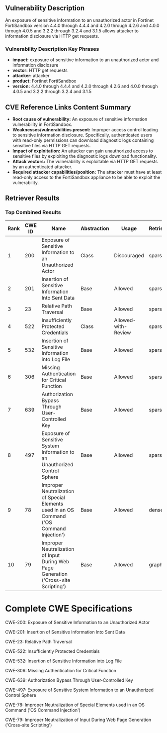 ## Vulnerability Description
An exposure of sensitive information to an unauthorized actor in Fortinet FortiSandbox version 4.4.0 through 4.4.4 and 4.2.0 through 4.2.6 and 4.0.0 through 4.0.5 and 3.2.2 through 3.2.4 and 3.1.5 allows attacker to information disclosure via HTTP get requests.

### Vulnerability Description Key Phrases
- **impact:** exposure of sensitive information to an unauthorized actor and information disclosure
- **vector:** HTTP get requests
- **attacker:** attacker
- **product:** Fortinet FortiSandbox
- **version:** 4.4.0 through 4.4.4 and 4.2.0 through 4.2.6 and 4.0.0 through 4.0.5 and 3.2.2 through 3.2.4 and 3.1.5

## CVE Reference Links Content Summary
- **Root cause of vulnerability:** An exposure of sensitive information vulnerability in FortiSandbox.
- **Weaknesses/vulnerabilities present:**  Improper access control leading to sensitive information disclosure. Specifically, authenticated users with read-only permissions can download diagnostic logs containing sensitive files via HTTP GET requests.
- **Impact of exploitation:** An attacker can gain unauthorized access to sensitive files by exploiting the diagnostic logs download functionality.
- **Attack vectors:** The vulnerability is exploitable via HTTP GET requests by an authenticated attacker.
- **Required attacker capabilities/position:** The attacker must have at least read-only access to the FortiSandbox appliance to be able to exploit the vulnerability.

## Retriever Results

### Top Combined Results

| Rank | CWE ID | Name | Abstraction | Usage  | Retrievers | Individual Scores |
|------|--------|------|-------------|-------|------------|-------------------|
| 1 | 200 | Exposure of Sensitive Information to an Unauthorized Actor | Class | Discouraged | sparse | 0.107 |
| 2 | 201 | Insertion of Sensitive Information Into Sent Data | Base | Allowed | sparse | 0.098 |
| 3 | 23 | Relative Path Traversal | Base | Allowed | sparse | 0.098 |
| 4 | 522 | Insufficiently Protected Credentials | Class | Allowed-with-Review | sparse | 0.097 |
| 5 | 532 | Insertion of Sensitive Information into Log File | Base | Allowed | sparse | 0.096 |
| 6 | 306 | Missing Authentication for Critical Function | Base | Allowed | sparse | 0.096 |
| 7 | 639 | Authorization Bypass Through User-Controlled Key | Base | Allowed | sparse | 0.095 |
| 8 | 497 | Exposure of Sensitive System Information to an Unauthorized Control Sphere | Base | Allowed | sparse | 0.095 |
| 9 | 78 | Improper Neutralization of Special Elements used in an OS Command ('OS Command Injection') | Base | Allowed | dense | 0.539 |
| 10 | 79 | Improper Neutralization of Input During Web Page Generation ('Cross-site Scripting') | Base | Allowed | graph | 0.002 |



# Complete CWE Specifications

CWE-200: Exposure of Sensitive Information to an Unauthorized Actor

CWE-201: Insertion of Sensitive Information Into Sent Data

CWE-23: Relative Path Traversal

CWE-522: Insufficiently Protected Credentials

CWE-532: Insertion of Sensitive Information into Log File

CWE-306: Missing Authentication for Critical Function

CWE-639: Authorization Bypass Through User-Controlled Key

CWE-497: Exposure of Sensitive System Information to an Unauthorized Control Sphere

CWE-78: Improper Neutralization of Special Elements used in an OS Command ('OS Command Injection')

CWE-79: Improper Neutralization of Input During Web Page Generation ('Cross-site Scripting')